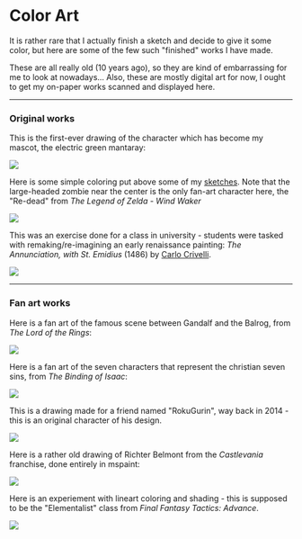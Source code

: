 
# Color Art

It is rather rare that I actually finish a sketch and decide to give it some color,
but here are some of the few such "finished" works I have made.

These are all really old (10 years ago), so they are kind of embarrassing for me to look at nowadays...
Also, these are mostly digital art for now, I ought to get my on-paper works scanned and displayed here.

---

### Original works

This is the first-ever drawing of the character which has become my mascot, the electric green mantaray:

![](Ref_MantaRay.png)

Here is some simple coloring put above some of my [sketches](/pages/art/sketches/index.html).
Note that the large-headed zombie near the center is the only fan-art character here, the "Re-dead" from *The Legend of Zelda - Wind Waker*

![](Design_CharacterSketches.jpg)

This was an exercise done for a class in university - students were tasked with remaking/re-imagining an early renaissance painting: *The Annunciation, with St. Emidius* (1486) by [Carlo Crivelli](https://en.wikipedia.org/wiki/Carlo_Crivelli).

![](EVMAN_Annonciation.jpg)

---

### Fan art works

Here is a fan art of the famous scene between Gandalf and the Balrog, from *The Lord of the Rings*:

![](FanArt_LordOfTheRings_Balrog.png)

Here is a fan art of the seven characters that represent the christian seven sins, from *The Binding of Isaac*:

![](FanArt_BindingOfIsaac_SevenSins.png)

This is a drawing made for a friend named "RokuGurin", way back in 2014 - this is an original character of his design.

![](Ref_RokuGurin.png)

Here is a rather old drawing of Richter Belmont from the *Castlevania* franchise, done entirely in mspaint:

![](FanArt_Castlevania_RichterBelmont.png)

Here is an experiement with lineart coloring and shading - this is supposed to be the "Elementalist" class from *Final Fantasy Tactics: Advance*.

![](FanArt_FinalFantasyTacticsAdvance_Elementalist.png)
